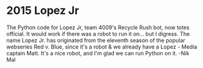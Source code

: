 # 2015 Lopez Jr
The Python code for Lopez Jr, team 4009's Recycle Rush bot, now totes official.
It would work if there was a robot to run it on... but I digress. The name Lopez
Jr. has originated from the eleventh season of the popular webseries Red v. Blue,
since it's a robot & we already have a Lopez - Media captain Matt. It's a nice
robot, and I'm glad we can run Python on it.
-Nik Mal
